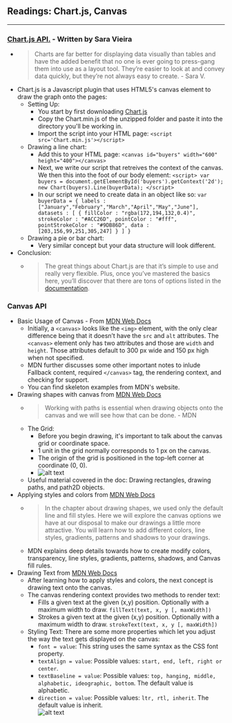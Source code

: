 ## Readings: Chart.js, Canvas
***
### [Chart.js API.](https://www.webdesignerdepot.com/2013/11/easily-create-stunning-animated-charts-with-chart-js/) - Written by Sara Vieira
- > Charts are far better for displaying data visually than tables and have the added benefit that no one is ever going to press-gang them into use as a layout tool. They’re easier to look at and convey data quickly, but they’re not always easy to create. - Sara V.
- Chart.js is a Javascript plugin that uses HTML5's canvas element to draw the graph onto the pages:
  * Setting Up:
    * You start by first downloading [Chart.js](https://github.com/nnnick/Chart.js)
    * Copy the Chart.min.js of the unzipped folder and paste it into the directory you'll be working in.
    * Import the script into your HTML page: `<script src='Chart.min.js'></script>`
  * Drawing a line chart:
    * Add this to your HTML page: `<canvas id="buyers" width="600" height="400"></canvas>`
    * Next, we write our script that retreives the context of the canvas. We then this into the foot of our body element: `<script>
    var buyers = document.getElementById('buyers').getContext('2d');
    new Chart(buyers).Line(buyerData);
</script>`
    * In our script we need to create data in an object like so: `var buyerData = {
	labels : ["January","February","March","April","May","June"],
	datasets : [
		{
			fillColor : "rgba(172,194,132,0.4)",
			strokeColor : "#ACC26D",
			pointColor : "#fff",
			pointStrokeColor : "#9DB86D",
			data : [203,156,99,251,305,247]
		}
	]
}`
  * Drawing a pie or bar chart:
    * Very similar concept but your data structure will look different.
- Conclusion: 
  * > The great things about Chart.js are that it’s simple to use and really very flexible. Plus, once you’ve mastered the basics here, you’ll discover that there are tons of options listed in the [documentation](http://www.chartjs.org/docs/).
  
### Canvas API
- Basic Usage of Canvas - From [MDN Web Docs](https://developer.mozilla.org/en-US/docs/Web/API/Canvas_API/Tutorial/Basic_usage)
  * Initially, a `<canvas>` looks like the `<img>` element, with the only clear difference being that it doesn’t have the `src` and `alt` attributes. The `<canvas>` element only has two attributes and those are `width` and `height`. Those attributes default to 300 px wide and 150 px high when not specified. 
  * MDN further discusses some other important notes to inlude Fallback content, required `</canvas>` tag, the rendering context, and checking for support.
  * You can find skeleton examples from MDN's website.
- Drawing shapes with canvas from [MDN Web Docs](https://developer.mozilla.org/en-US/docs/Web/API/Canvas_API/Tutorial/Drawing_shapes)
  * > Working with paths is essential when drawing objects onto the canvas and we will see how that can be done. - MDN
  * The Grid:
    * Before you begin drawing, it's important to talk about the canvas grid or coordinate space.
    * 1 unit in the grid normally corresponds to 1 px on the canvas.
    * The origin of the grid is positioned in the top-left corner at coordinate (0, 0).
    * ![alt text](https://developer.mozilla.org/en-US/docs/Web/API/Canvas_API/Tutorial/Drawing_shapes/canvas_default_grid.png)
  * Useful material covered in the doc: Drawing rectangles, drawing paths, and path2D objects.
- Applying styles and colors from [MDN Web Docs](https://developer.mozilla.org/en-US/docs/Web/API/Canvas_API/Tutorial/Applying_styles_and_colors)
  * > In the chapter about drawing shapes, we used only the default line and fill styles. Here we will explore the canvas options we have at our disposal to make our drawings a little more attractive. You will learn how to add different colors, line styles, gradients, patterns and shadows to your drawings.
  * MDN explains deep details towards how to create modify colors, transparency, line styles, gradients, patterns, shadows, and Canvas fill rules.
- Drawing Text from [MDN Web Docs](https://developer.mozilla.org/en-US/docs/Web/API/Canvas_API/Tutorial/Drawing_text)
  * After learning how to apply styles and colors, the next concept is drawing text onto the canvas.
  * The canvas rendering context provides two methods to render text:
    * Fills a given text at the given (x,y) position. Optionally with a maximum width to draw. `fillText(text, x, y [, maxWidth])`
    * Strokes a given text at the given (x,y) position. Optionally with a maximum width to draw. `strokeText(text, x, y [, maxWidth])`
  * Styling Text: There are some more properties which let you adjust the way the text gets displayed on the canvas:
    * `font = value`: This string uses the same syntax as the CSS font property. 
    * `textAlign = value`: Possible values: `start, end, left, right or center`.
    * `textBaseline = value`: Possible values: `top, hanging, middle, alphabetic, ideographic, bottom`. The default value is alphabetic.
    * `direction = value`: Possible values: `ltr, rtl, inherit`. The default value is inherit.  
![alt text](https://developer.mozilla.org/en-US/docs/Web/API/Canvas_API/Tutorial/Drawing_text/baselines.png)
